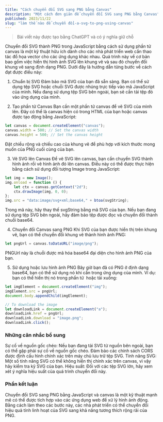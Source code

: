 ```yaml
---
title: "Cách chuyển đổi SVG sang PNG bằng Canvas"
description: "Một cách đơn giản để chuyển đổi SVG sang PNG bằng Canvas"
published: 2023/11/22
slug: "làm thế nào để chuyển đổi-a-svg-to-png-using-canvas"
---
```


> Bài viết này được tạo bằng ChatGPT và có ý nghĩa giữ chỗ

Chuyển đổi SVG thành PNG trong JavaScript bằng cách sử dụng phần tử canvas là một kỹ thuật hữu ích dành cho các nhà phát triển web cần thao tác đồ họa vector cho các ứng dụng khác nhau. Quá trình này về cơ bản bao gồm việc hiển thị hình ảnh SVG lên khung vẽ và sau đó chuyển đổi khung vẽ sang định dạng PNG. Dưới đây là hướng dẫn từng bước về cách đạt được điều này:

1. Chuẩn bị SVG
   Đảm bảo mã SVG của bạn đã sẵn sàng. Bạn có thể sử dụng tệp SVG hoặc chuỗi SVG được nhúng trực tiếp vào mã JavaScript của mình. Nếu đang sử dụng tệp SVG bên ngoài, bạn sẽ cần tải tệp đó vào ứng dụng của mình.

2. Tạo phần tử Canvas
   Bạn cần một phần tử canvas để vẽ SVG của mình lên. Đây có thể là canvas hiện có trong HTML của bạn hoặc canvas được tạo động bằng JavaScript:

```js
let canvas = document.createElement("canvas");
canvas.width = 500; // Set the canvas width
canvas.height = 500; // Set the canvas height
```

Đặt chiều rộng và chiều cao của khung vẽ để phù hợp với kích thước mong muốn của PNG cuối cùng của bạn.

3. Vẽ SVG lên Canvas
   Để vẽ SVG lên canvas, bạn cần chuyển SVG thành hình ảnh rồi vẽ hình ảnh đó lên canvas. Điều này có thể được thực hiện bằng cách sử dụng đối tượng Image trong JavaScript:

```js
let img = new Image();
img.onload = function () {
    let ctx = canvas.getContext("2d");
    ctx.drawImage(img, 0, 0);
};
img.src = "data:image/svg+xml;base64," + btoa(svgString);
```

Trong mã này, hãy thay thế svgString bằng mã SVG của bạn. Nếu bạn đang sử dụng tệp SVG bên ngoài, hãy đảm bảo tệp được đọc và chuyển đổi thành chuỗi base64.

4. Chuyển đổi Canvas sang PNG
   Khi SVG của bạn được hiển thị trên khung vẽ, bạn có thể chuyển đổi khung vẽ thành hình ảnh PNG:

```js
let pngUrl = canvas.toDataURL("image/png");
```

PNGUrl này là chuỗi được mã hóa base64 đại diện cho hình ảnh PNG của bạn.

5. Sử dụng hoặc lưu hình ảnh PNG
   Bây giờ bạn đã có PNG ở định dạng base64, bạn có thể sử dụng nó khi cần trong ứng dụng của mình. Ví dụ: bạn có thể hiển thị nó trong phần tử <img> hoặc tải xuống:

```js
let imgElement = document.createElement("img");
imgElement.src = pngUrl;
document.body.appendChild(imgElement);

// To download the image
let downloadLink = document.createElement("a");
downloadLink.href = pngUrl;
downloadLink.download = "image.png";
downloadLink.click();
```

### Những cân nhắc bổ sung

Sự cố về nguồn gốc chéo: Nếu bạn đang tải SVG từ nguồn bên ngoài, bạn có thể gặp phải sự cố về nguồn gốc chéo. Đảm bảo các chính sách CORS được định cấu hình chính xác trên máy chủ lưu trữ tệp SVG.
Tính năng SVG: Một số tính năng SVG có thể không hiển thị chính xác trên canvas, vì vậy hãy kiểm tra kỹ SVG của bạn.
Hiệu suất: Đối với các tệp SVG lớn, hãy xem xét ý nghĩa hiệu suất của quá trình chuyển đổi này.

### Phần kết luận

Chuyển đổi SVG sang PNG bằng JavaScript và canvas là một kỹ thuật mạnh mẽ có thể được tích hợp vào các ứng dụng web để xử lý hình ảnh động. Bằng cách làm theo các bước này, các nhà phát triển có thể chuyển đổi hiệu quả tính linh hoạt của SVG sang khả năng tương thích rộng rãi của PNG.
